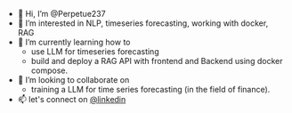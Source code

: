 - 👋 Hi, I’m @Perpetue237
- 👀 I’m interested in NLP, timeseries forecasting, working with docker, RAG
- 🌱 I’m currently learning how to
    * use LLM for timeseries forecasting
    * build and deploy a RAG API with frontend and Backend using docker compose.
- 💞️ I’m looking to collaborate on
    * training a LLM for time series forecasting (in the field of finance).
- 📫 let's connect on [@linkedin](https://www.linkedin.com/in/perpetue-k-375306185)

<!---
Perpetue237/Perpetue237 is a ✨ special ✨ repository because its `README.md` (this file) appears on your GitHub profile.
You can click the Preview link to take a look at your changes.
--->
